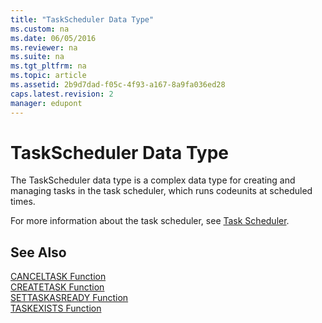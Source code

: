 ```yaml
---
title: "TaskScheduler Data Type"
ms.custom: na
ms.date: 06/05/2016
ms.reviewer: na
ms.suite: na
ms.tgt_pltfrm: na
ms.topic: article
ms.assetid: 2b9d7dad-f05c-4f93-a167-8a9fa036ed28
caps.latest.revision: 2
manager: edupont
---
```

# TaskScheduler Data Type
The TaskScheduler data type is a complex data type for creating and managing tasks in the task scheduler, which runs codeunits at scheduled times.  
  
 For more information about the task scheduler, see [Task Scheduler](../dynamics-nav/Task-Scheduler.md).  
  
## See Also  
 [CANCELTASK Function](../dynamics-nav/CANCELTASK-Function.md)   
 [CREATETASK Function](../dynamics-nav/CREATETASK-Function.md)   
 [SETTASKASREADY Function](../dynamics-nav/SETTASKASREADY-Function.md)   
 [TASKEXISTS Function](../dynamics-nav/TASKEXISTS-Function.md)